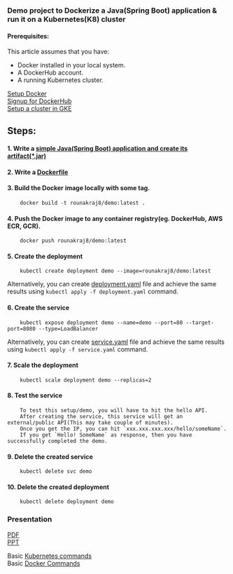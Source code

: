 ### Demo project to Dockerize a Java(Spring Boot) application & run it on a Kubernetes(K8) cluster

#### Prerequisites:
   This article assumes that you have: 
   <ul>
      <li> Docker installed in your local system. </li>
      <li> A DockerHub account. </li>   
      <li> A running Kubernetes cluster.  </li>
   </ul>
   
[Setup Docker](https://docs.docker.com/get-docker/)    
[Signup for DockerHub](https://hub.docker.com/)      
[Setup a cluster in GKE](https://cloud.google.com/kubernetes-engine/docs/how-to/creating-a-cluster)

## Steps:

#### 1. Write a [simple Java(Spring Boot) application and create its artifact(\*.jar)](https://github.com/rounakraj8/kubernetes-101/tree/master/demo)

#### 2. Write a [Dockerfile](https://github.com/rounakraj8/kubernetes-101/tree/master/dockerfile)

#### 3. Build the Docker image locally with some tag.
        docker build -t rounakraj8/demo:latest .
        
#### 4. Push the Docker image to any container registry(eg. DockerHub, AWS ECR, GCR).
        docker push rounakraj8/demo:latest
        
#### 5. Create the deployment
        kubectl create deployment demo --image=rounakraj8/demo:latest
        
   Alternatively, you can create [deployment.yaml](https://github.com/rounakraj8/kubernetes-101/blob/master/config/deployment.yaml) file and achieve the same results using `kubectl apply -f deployment.yaml` command.
        
#### 6. Create the service
        kubectl expose deployment demo --name=demo --port=80 --target-port=8080 --type=LoadBalancer
        
   Alternatively, you can create [service.yaml](https://github.com/rounakraj8/kubernetes-101/blob/master/config/service.yaml) file and achieve the same results
        using `kubectl apply -f service.yaml`  command.
      
#### 7. Scale the deployment
        kubectl scale deployment demo --replicas=2      
        
#### 8. Test the service
        To test this setup/demo, you will have to hit the hello API.
        After creating the service, this service will get an external/public API(This may take couple of minutes).
        Once you get the IP, you can hit `xxx.xxx.xxx.xxx/hello/someName`.
        If you get `Hello! SomeName` as response, then you have successfully completed the demo.

#### 9. Delete the created service
        kubectl delete svc demo
        
#### 10. Delete the created deployment
        kubectl delete deployment demo
        
### Presentation
[PDF](https://github.com/rounakraj8/kubernetes-101/blob/master/presentation/Kubernetes%20101.pdf)   
[PPT](https://github.com/rounakraj8/kubernetes-101/blob/master/presentation/Kubernetes%20101.pptx)
        
Basic [Kubernetes commands](https://github.com/rounakraj8/kubernetes-101/tree/master/basic-commands/kubernetes)   
Basic [Docker Commands](https://github.com/rounakraj8/kubernetes-101/blob/master/dockerfile/README.md)
                
